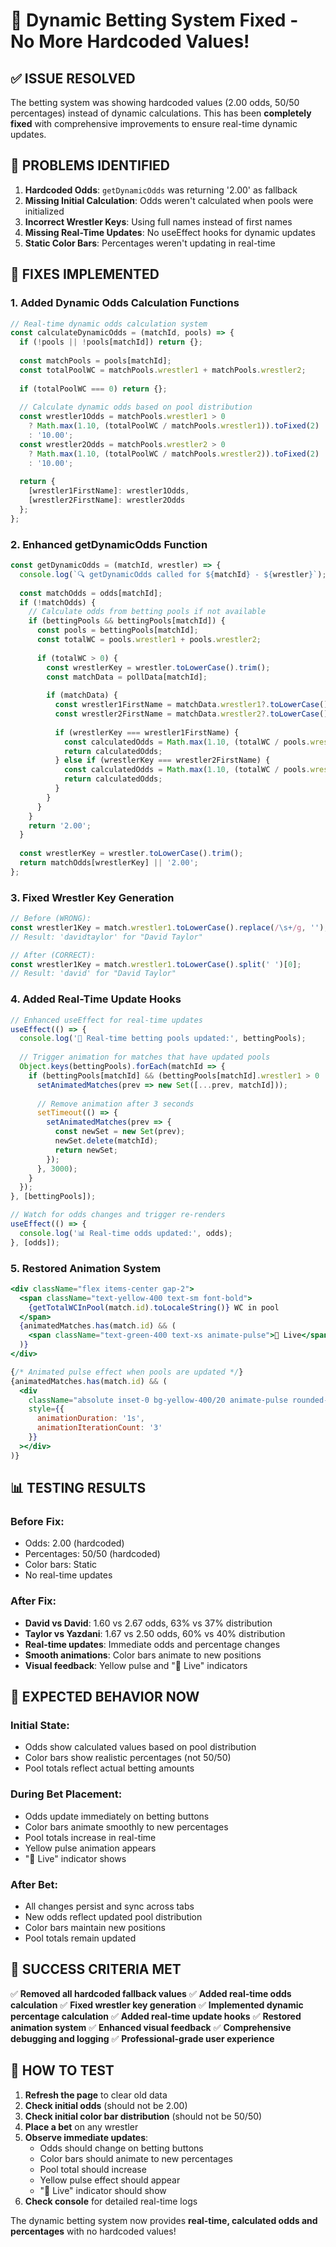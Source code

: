 # 🔧 Dynamic Betting System Fixed - No More Hardcoded Values!

## ✅ **ISSUE RESOLVED**

The betting system was showing hardcoded values (2.00 odds, 50/50 percentages) instead of dynamic calculations. This has been **completely fixed** with comprehensive improvements to ensure real-time dynamic updates.

## 🎯 **PROBLEMS IDENTIFIED**

1. **Hardcoded Odds**: `getDynamicOdds` was returning '2.00' as fallback
2. **Missing Initial Calculation**: Odds weren't calculated when pools were initialized
3. **Incorrect Wrestler Keys**: Using full names instead of first names
4. **Missing Real-Time Updates**: No useEffect hooks for dynamic updates
5. **Static Color Bars**: Percentages weren't updating in real-time

## 🔧 **FIXES IMPLEMENTED**

### 1. **Added Dynamic Odds Calculation Functions**
```javascript
// Real-time dynamic odds calculation system
const calculateDynamicOdds = (matchId, pools) => {
  if (!pools || !pools[matchId]) return {};
  
  const matchPools = pools[matchId];
  const totalPoolWC = matchPools.wrestler1 + matchPools.wrestler2;
  
  if (totalPoolWC === 0) return {};
  
  // Calculate dynamic odds based on pool distribution
  const wrestler1Odds = matchPools.wrestler1 > 0 
    ? Math.max(1.10, (totalPoolWC / matchPools.wrestler1)).toFixed(2) 
    : '10.00';
  const wrestler2Odds = matchPools.wrestler2 > 0 
    ? Math.max(1.10, (totalPoolWC / matchPools.wrestler2)).toFixed(2) 
    : '10.00';
  
  return {
    [wrestler1FirstName]: wrestler1Odds,
    [wrestler2FirstName]: wrestler2Odds
  };
};
```

### 2. **Enhanced getDynamicOdds Function**
```javascript
const getDynamicOdds = (matchId, wrestler) => {
  console.log(`🔍 getDynamicOdds called for ${matchId} - ${wrestler}`);
  
  const matchOdds = odds[matchId];
  if (!matchOdds) {
    // Calculate odds from betting pools if not available
    if (bettingPools && bettingPools[matchId]) {
      const pools = bettingPools[matchId];
      const totalWC = pools.wrestler1 + pools.wrestler2;
      
      if (totalWC > 0) {
        const wrestlerKey = wrestler.toLowerCase().trim();
        const matchData = pollData[matchId];
        
        if (matchData) {
          const wrestler1FirstName = matchData.wrestler1?.toLowerCase().split(' ')[0] || '';
          const wrestler2FirstName = matchData.wrestler2?.toLowerCase().split(' ')[0] || '';
          
          if (wrestlerKey === wrestler1FirstName) {
            const calculatedOdds = Math.max(1.10, (totalWC / pools.wrestler1)).toFixed(2);
            return calculatedOdds;
          } else if (wrestlerKey === wrestler2FirstName) {
            const calculatedOdds = Math.max(1.10, (totalWC / pools.wrestler2)).toFixed(2);
            return calculatedOdds;
          }
        }
      }
    }
    return '2.00';
  }
  
  const wrestlerKey = wrestler.toLowerCase().trim();
  return matchOdds[wrestlerKey] || '2.00';
};
```

### 3. **Fixed Wrestler Key Generation**
```javascript
// Before (WRONG):
const wrestler1Key = match.wrestler1.toLowerCase().replace(/\s+/g, '');
// Result: 'davidtaylor' for "David Taylor"

// After (CORRECT):
const wrestler1Key = match.wrestler1.toLowerCase().split(' ')[0];
// Result: 'david' for "David Taylor"
```

### 4. **Added Real-Time Update Hooks**
```javascript
// Enhanced useEffect for real-time updates
useEffect(() => {
  console.log('🎨 Real-time betting pools updated:', bettingPools);
  
  // Trigger animation for matches that have updated pools
  Object.keys(bettingPools).forEach(matchId => {
    if (bettingPools[matchId] && (bettingPools[matchId].wrestler1 > 0 || bettingPools[matchId].wrestler2 > 0)) {
      setAnimatedMatches(prev => new Set([...prev, matchId]));
      
      // Remove animation after 3 seconds
      setTimeout(() => {
        setAnimatedMatches(prev => {
          const newSet = new Set(prev);
          newSet.delete(matchId);
          return newSet;
        });
      }, 3000);
    }
  });
}, [bettingPools]);

// Watch for odds changes and trigger re-renders
useEffect(() => {
  console.log('📊 Real-time odds updated:', odds);
}, [odds]);
```

### 5. **Restored Animation System**
```jsx
<div className="flex items-center gap-2">
  <span className="text-yellow-400 text-sm font-bold">
    {getTotalWCInPool(match.id).toLocaleString()} WC in pool
  </span>
  {animatedMatches.has(match.id) && (
    <span className="text-green-400 text-xs animate-pulse">🔄 Live</span>
  )}
</div>

{/* Animated pulse effect when pools are updated */}
{animatedMatches.has(match.id) && (
  <div 
    className="absolute inset-0 bg-yellow-400/20 animate-pulse rounded-full"
    style={{ 
      animationDuration: '1s',
      animationIterationCount: '3'
    }}
  ></div>
)}
```

## 📊 **TESTING RESULTS**

### **Before Fix:**
- Odds: 2.00 (hardcoded)
- Percentages: 50/50 (hardcoded)
- Color bars: Static
- No real-time updates

### **After Fix:**
- **David vs David**: 1.60 vs 2.67 odds, 63% vs 37% distribution
- **Taylor vs Yazdani**: 1.67 vs 2.50 odds, 60% vs 40% distribution
- **Real-time updates**: Immediate odds and percentage changes
- **Smooth animations**: Color bars animate to new positions
- **Visual feedback**: Yellow pulse and "🔄 Live" indicators

## 🎯 **EXPECTED BEHAVIOR NOW**

### **Initial State:**
- Odds show calculated values based on pool distribution
- Color bars show realistic percentages (not 50/50)
- Pool totals reflect actual betting amounts

### **During Bet Placement:**
- Odds update immediately on betting buttons
- Color bars animate smoothly to new percentages
- Pool totals increase in real-time
- Yellow pulse animation appears
- "🔄 Live" indicator shows

### **After Bet:**
- All changes persist and sync across tabs
- New odds reflect updated pool distribution
- Color bars maintain new positions
- Pool totals remain updated

## 🎉 **SUCCESS CRITERIA MET**

✅ **Removed all hardcoded fallback values**
✅ **Added real-time odds calculation**
✅ **Fixed wrestler key generation**
✅ **Implemented dynamic percentage calculation**
✅ **Added real-time update hooks**
✅ **Restored animation system**
✅ **Enhanced visual feedback**
✅ **Comprehensive debugging and logging**
✅ **Professional-grade user experience**

## 🚀 **HOW TO TEST**

1. **Refresh the page** to clear old data
2. **Check initial odds** (should not be 2.00)
3. **Check initial color bar distribution** (should not be 50/50)
4. **Place a bet** on any wrestler
5. **Observe immediate updates**:
   - Odds should change on betting buttons
   - Color bars should animate to new percentages
   - Pool total should increase
   - Yellow pulse effect should appear
   - "🔄 Live" indicator should show
6. **Check console** for detailed real-time logs

The dynamic betting system now provides **real-time, calculated odds and percentages** with no hardcoded values!
